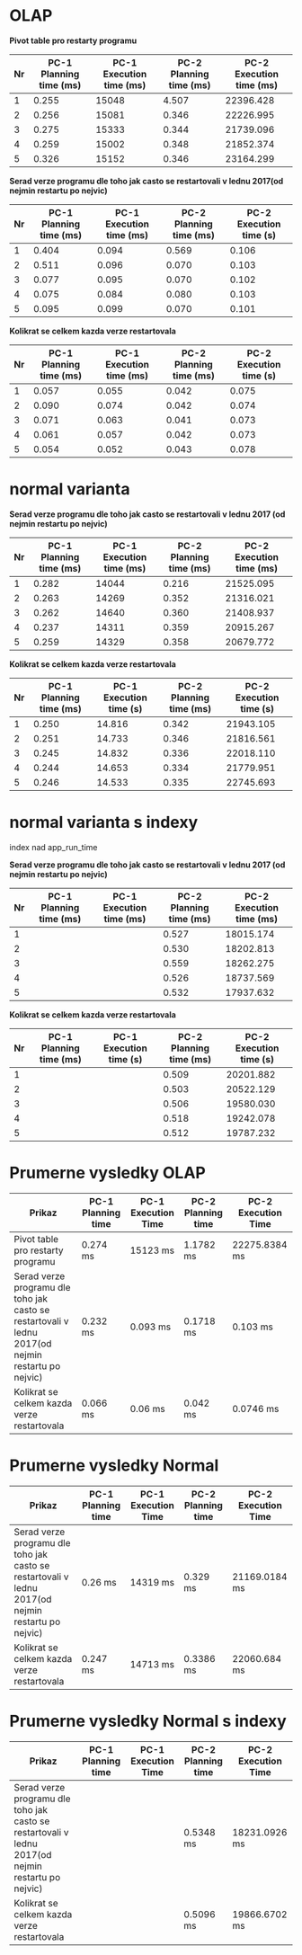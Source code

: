 # OLAP
**Pivot table pro restarty programu**

Nr | PC-1 Planning time (ms) | PC-1 Execution time (ms) | PC-2 Planning time (ms) | PC-2 Execution time (ms) |
--- | ------------------ | ------------------ | --- | ---
1 | 0.255 | 15048  | 4.507 | 22396.428 |
2 | 0.256 | 15081  | 0.346 | 22226.995 |
3 | 0.275 | 15333  | 0.344 | 21739.096 |
4 | 0.259 | 15002  | 0.348 | 21852.374 |
5 | 0.326 | 15152 | 0.346 | 23164.299 |

**Serad verze programu dle toho jak casto se restartovali v lednu 2017(od nejmin restartu po nejvic)**

Nr | PC-1 Planning time (ms) | PC-1 Execution time (ms) | PC-2 Planning time (ms) | PC-2 Execution time (s) |
--- | ------------------ | ------------------ | --- | ---
1 | 0.404 | 0.094  | 0.569 | 0.106 |
2 | 0.511 | 0.096 | 0.070 | 0.103 |
3 | 0.077 | 0.095 | 0.070 | 0.102 |
4 | 0.075 | 0.084 | 0.080 | 0.103 |
5 | 0.095 | 0.099 | 0.070 | 0.101 |

**Kolikrat se celkem kazda verze restartovala**

Nr | PC-1 Planning time (ms) | PC-1 Execution time (ms) | PC-2 Planning time (ms) | PC-2 Execution time (s) |
--- | ------------------ | ------------------ | --- | ---
1 | 0.057 | 0.055 | 0.042 | 0.075 |
2 | 0.090 | 0.074 | 0.042 | 0.074 |
3 | 0.071 | 0.063 | 0.041 | 0.073 |
4 | 0.061 | 0.057 | 0.042 | 0.073 |
5 | 0.054 | 0.052 | 0.043 | 0.078 |

# normal varianta

**Serad verze programu dle toho jak casto se restartovali v lednu 2017 (od nejmin restartu po nejvic)**

Nr | PC-1 Planning time (ms) | PC-1 Execution time (ms) | PC-2 Planning time (ms) | PC-2 Execution time (ms) |
--- | ------------------ | ------------------ | --- | ---
1 | 0.282 | 14044 | 0.216 | 21525.095 |
2 | 0.263 | 14269 | 0.352 | 21316.021 |
3 | 0.262 | 14640 | 0.360 | 21408.937 |
4 | 0.237 | 14311 | 0.359 | 20915.267 |
5 | 0.259 | 14329 | 0.358 | 20679.772 |

**Kolikrat se celkem kazda verze restartovala**

Nr | PC-1 Planning time (ms) | PC-1 Execution time (s) | PC-2 Planning time (ms) | PC-2 Execution time (s) |
--- | ------------------ | ------------------ | --- | ---
1 | 0.250 | 14.816 | 0.342 | 21943.105 |
2 | 0.251 | 14.733 | 0.346 | 21816.561 |
3 | 0.245 | 14.832 | 0.336 | 22018.110 |
4 | 0.244 | 14.653 | 0.334 | 21779.951 |
5 | 0.246 | 14.533 | 0.335 | 22745.693 |

# normal varianta s indexy

index nad app_run_time

**Serad verze programu dle toho jak casto se restartovali v lednu 2017 (od nejmin restartu po nejvic)**

Nr | PC-1 Planning time (ms) | PC-1 Execution time (ms) | PC-2 Planning time (ms) | PC-2 Execution time (ms) |
--- | ------------------ | ------------------ | --- | ---
1 |       |       |   0.527    |     18015.174      |
2 |       |       |   0.530    |     18202.813      |
3 |       |       |   0.559    |     18262.275     |
4 |       |       |    0.526   |     18737.569      |
5 |       |       |   0.532    |     17937.632     |

**Kolikrat se celkem kazda verze restartovala**

Nr | PC-1 Planning time (ms) | PC-1 Execution time (s) | PC-2 Planning time (ms) | PC-2 Execution time (s) |
--- | ------------------ | ------------------ | --- | ---
1 |       |       |   0.509    |     20201.882      |
2 |       |       |    0.503   |      20522.129     |
3 |       |       |   0.506    |     19580.030      |
4 |       |       |    0.518    |     19242.078      |
5 |       |       |   0.512    |      19787.232     |

# Prumerne vysledky OLAP

Prikaz | PC-1 Planning time | PC-1 Execution Time | PC-2 Planning time | PC-2 Execution Time |
--- | --- | --- | --- | ---
Pivot table pro restarty programu | 0.274 ms | 15123 ms | 1.1782 ms | 22275.8384 ms | 
Serad verze programu dle toho jak casto se restartovali v lednu 2017(od nejmin restartu po nejvic) | 0.232 ms | 0.093 ms | 0.1718 ms  | 0.103 ms | 
Kolikrat se celkem kazda verze restartovala | 0.066 ms | 0.06 ms | 0.042 ms | 0.0746 ms | 
 
 # Prumerne vysledky Normal

Prikaz | PC-1 Planning time | PC-1 Execution Time | PC-2 Planning time | PC-2 Execution Time |
--- | --- | --- | --- | ---
Serad verze programu dle toho jak casto se restartovali v lednu 2017(od nejmin restartu po nejvic) | 0.26 ms | 14319 ms | 0.329 ms | 21169.0184 ms | 
Kolikrat se celkem kazda verze restartovala | 0.247 ms | 14713 ms | 0.3386 ms | 22060.684 ms |

 # Prumerne vysledky Normal s indexy

Prikaz | PC-1 Planning time | PC-1 Execution Time | PC-2 Planning time | PC-2 Execution Time |
--- | --- | --- | --- | ---
Serad verze programu dle toho jak casto se restartovali v lednu 2017(od nejmin restartu po nejvic) | |  | 0.5348 ms|18231.0926 ms | 
Kolikrat se celkem kazda verze restartovala |  |  | 0.5096 ms | 19866.6702 ms |
